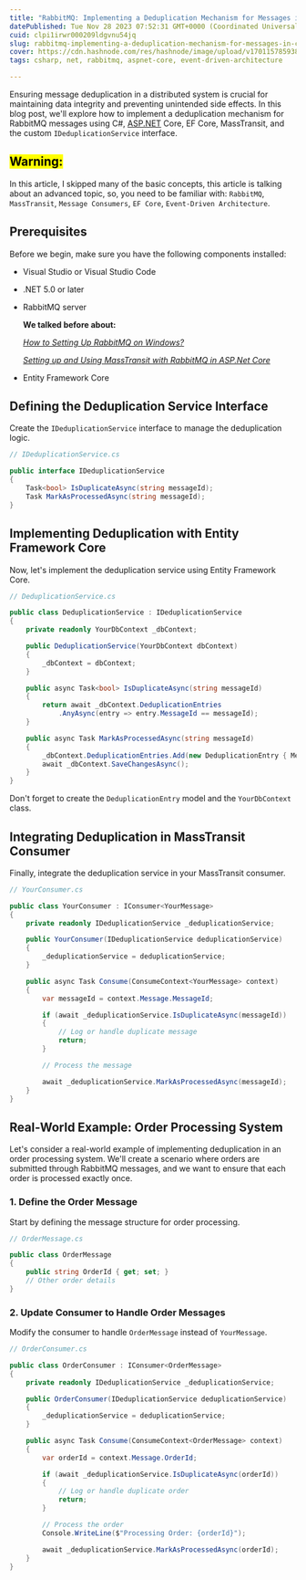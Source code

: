 ```yaml
---
title: "RabbitMQ: Implementing a Deduplication Mechanism for Messages in C#"
datePublished: Tue Nov 28 2023 07:52:31 GMT+0000 (Coordinated Universal Time)
cuid: clpi1irwr000209ldgvnu54jq
slug: rabbitmq-implementing-a-deduplication-mechanism-for-messages-in-c
cover: https://cdn.hashnode.com/res/hashnode/image/upload/v1701157859389/d7c0d60a-0f95-45c2-b39c-104467e0ebe7.jpeg
tags: csharp, net, rabbitmq, aspnet-core, event-driven-architecture

---
```


Ensuring message deduplication in a distributed system is crucial for maintaining data integrity and preventing unintended side effects. In this blog post, we'll explore how to implement a deduplication mechanism for RabbitMQ messages using C#, [ASP.NET](http://ASP.NET) Core, EF Core, MassTransit, and the custom `IDeduplicationService` interface.

## **<mark>Warning:</mark>**

In this article, I skipped many of the basic concepts, this article is talking about an advanced topic, so, you need to be familiar with: `RabbitMQ`, `MassTransit`, `Message Consumers`, `EF Core`, `Event-Driven Architecture`.

## **Prerequisites**

Before we begin, make sure you have the following components installed:

* Visual Studio or Visual Studio Code
    
* .NET 5.0 or later
    
* RabbitMQ server
    
    **We talked before about:**
    
    [*How to Setting Up RabbitMQ on Windows?*](https://mbarkt3sto.hashnode.dev/how-to-setting-up-rabbitmq-on-windows)
    
    [*Setting up and Using MassTransit with RabbitMQ in ASP.Net Core*](https://mbarkt3sto.hashnode.dev/setting-up-and-using-masstransit-with-rabbitmq-in-aspnet-core)
    
* Entity Framework Core
    

## **Defining the Deduplication Service Interface**

Create the `IDeduplicationService` interface to manage the deduplication logic.

```csharp
// IDeduplicationService.cs

public interface IDeduplicationService
{
    Task<bool> IsDuplicateAsync(string messageId);
    Task MarkAsProcessedAsync(string messageId);
}
```

## **Implementing Deduplication with Entity Framework Core**

Now, let's implement the deduplication service using Entity Framework Core.

```csharp
// DeduplicationService.cs

public class DeduplicationService : IDeduplicationService
{
    private readonly YourDbContext _dbContext;

    public DeduplicationService(YourDbContext dbContext)
    {
        _dbContext = dbContext;
    }

    public async Task<bool> IsDuplicateAsync(string messageId)
    {
        return await _dbContext.DeduplicationEntries
            .AnyAsync(entry => entry.MessageId == messageId);
    }

    public async Task MarkAsProcessedAsync(string messageId)
    {
        _dbContext.DeduplicationEntries.Add(new DeduplicationEntry { MessageId = messageId });
        await _dbContext.SaveChangesAsync();
    }
}
```

Don't forget to create the `DeduplicationEntry` model and the `YourDbContext` class.

## **Integrating Deduplication in MassTransit Consumer**

Finally, integrate the deduplication service in your MassTransit consumer.

```csharp
// YourConsumer.cs

public class YourConsumer : IConsumer<YourMessage>
{
    private readonly IDeduplicationService _deduplicationService;

    public YourConsumer(IDeduplicationService deduplicationService)
    {
        _deduplicationService = deduplicationService;
    }

    public async Task Consume(ConsumeContext<YourMessage> context)
    {
        var messageId = context.Message.MessageId;

        if (await _deduplicationService.IsDuplicateAsync(messageId))
        {
            // Log or handle duplicate message
            return;
        }

        // Process the message

        await _deduplicationService.MarkAsProcessedAsync(messageId);
    }
}
```

## **Real-World Example: Order Processing System**

Let's consider a real-world example of implementing deduplication in an order processing system. We'll create a scenario where orders are submitted through RabbitMQ messages, and we want to ensure that each order is processed exactly once.

### **1\. Define the Order Message**

Start by defining the message structure for order processing.

```csharp
// OrderMessage.cs

public class OrderMessage
{
    public string OrderId { get; set; }
    // Other order details
}
```

### **2\. Update Consumer to Handle Order Messages**

Modify the consumer to handle `OrderMessage` instead of `YourMessage`.

```csharp
// OrderConsumer.cs

public class OrderConsumer : IConsumer<OrderMessage>
{
    private readonly IDeduplicationService _deduplicationService;

    public OrderConsumer(IDeduplicationService deduplicationService)
    {
        _deduplicationService = deduplicationService;
    }

    public async Task Consume(ConsumeContext<OrderMessage> context)
    {
        var orderId = context.Message.OrderId;

        if (await _deduplicationService.IsDuplicateAsync(orderId))
        {
            // Log or handle duplicate order
            return;
        }

        // Process the order
        Console.WriteLine($"Processing Order: {orderId}");

        await _deduplicationService.MarkAsProcessedAsync(orderId);
    }
}
```